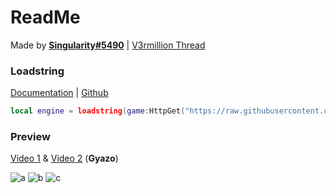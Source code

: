 # ReadMe
Made by [**Singularity#5490**](https://v3rmillion.net/member.php?action=profile&uid=947830) | [V3rmillion Thread](https://v3rmillion.net/showthread.php?pid=8377526#pid8377526)

### Loadstring
[Documentation](https://github.com/Singularity5490/rbimgui-2/blob/main/rbimgui-2-docs.pdf) | [Github](https://github.com/Singularity5490/rbimgui-2)
```lua
local engine = loadstring(game:HttpGet("https://raw.githubusercontent.com/Singularity5490/rbimgui-2/main/rbimgui-2.lua"))()
```

### Preview
[Video 1](https://gyazo.com/bbbd861e8316fceb5b092fb46be08f3b) & [Video 2](https://gyazo.com/6e1eac900c292babacf3a69c8ab0fcbb) (**Gyazo**)

![a](https://external-content.duckduckgo.com/iu/?u=https%3A%2F%2Fi.imgur.com%2FiLft2Hl.png)
![b](https://external-content.duckduckgo.com/iu/?u=https%3A%2F%2Fi.imgur.com%2FCbyTtR7.png)
![c](https://external-content.duckduckgo.com/iu/?u=https%3A%2F%2Fi.imgur.com%2Fkc8Ha3Y.png)

